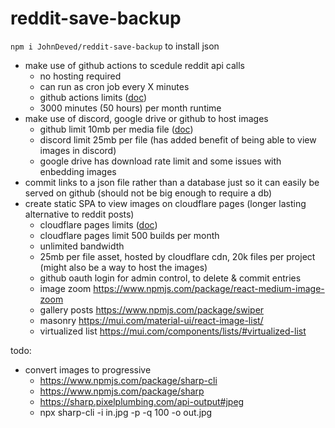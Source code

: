 # reddit-save-backup

`npm i JohnDeved/reddit-save-backup` to install json

- make use of github actions to scedule reddit api calls
  - no hosting required
  - can run as cron job every X minutes
  - github actions limits ([doc](https://docs.github.com/en/actions/reference/usage-limits-billing-and-administration#usage-limits))
  - 3000 minutes (50 hours) per month runtime
- make use of discord, google drive or github to host images
  - github limit 10mb per media file ([doc](https://docs.github.com/en/get-started/writing-on-github/working-with-advanced-formatting/attaching-files))
  - discord limit 25mb per file (has added benefit of being able to view images in discord)
  - google drive has download rate limit and some issues with enbedding images
- commit links to a json file rather than a database just so it can easily be served on github (should not be big enough to require a db)
- create static SPA to view images on cloudflare pages (longer lasting alternative to reddit posts)
  - cloudflare pages limits ([doc](https://developers.cloudflare.com/pages/platform/limits))
  - cloudflare pages limit 500 builds per month
  - unlimited bandwidth
  - 25mb per file asset, hosted by cloudflare cdn, 20k files per project (might also be a way to host the images)
  - github oauth login for admin control, to delete & commit entries
  - image zoom https://www.npmjs.com/package/react-medium-image-zoom
  - gallery posts https://www.npmjs.com/package/swiper
  - masonry https://mui.com/material-ui/react-image-list/
  - virtualized list https://mui.com/components/lists/#virtualized-list

todo:
  - convert images to progressive
    - https://www.npmjs.com/package/sharp-cli
    - https://www.npmjs.com/package/sharp
    - https://sharp.pixelplumbing.com/api-output#jpeg
    - npx sharp-cli -i in.jpg -p -q 100 -o out.jpg
